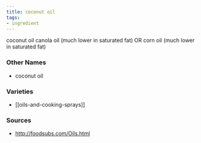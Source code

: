 ```yaml
---
title: coconut oil
tags:
- ingredient
---
```

coconut oil canola oil (much lower in saturated fat) OR corn oil (much lower in saturated fat)

### Other Names

* coconut oil

### Varieties

* [[oils-and-cooking-sprays]]

### Sources
* http://foodsubs.com/Oils.html
